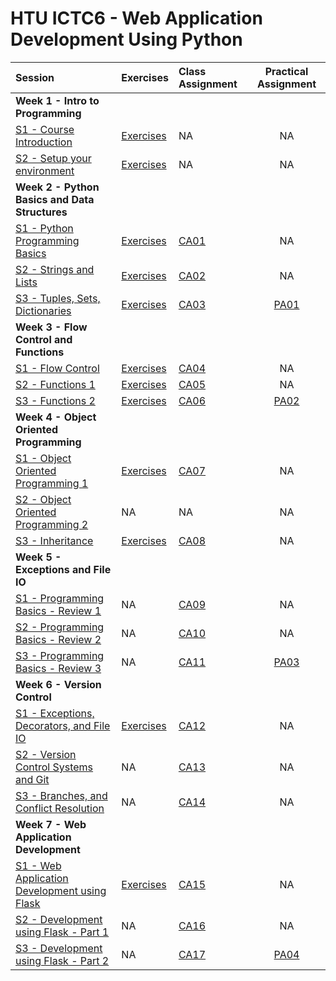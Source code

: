 # HTU ICTC6 - Web Application Development Using Python 

| Session                                                             | Exercises            | Class Assignment             |     Practical Assignment     |
| :------------------------------------------------------------------ | :------------------- | :--------------------------- | :--------------------------: |
| **Week 1 - Intro to Programming**                                   |
| [S1 - Course Introduction](./W1/lecture-notes/)                     | [Exercises](./W1/S1) | NA                           |              NA              |
| [S2 - Setup your environment](./W1/lecture-notes/)                  | [Exercises](./W1/S2) | NA                           |              NA              |
| **Week 2 - Python Basics and Data Structures**                      |
| [S1 - Python Programming Basics](./W2/lecture-notes/)               | [Exercises](./W2/S1) | [CA01](./W2/S1/CA01/CA01.md) |              NA              |
| [S2 - Strings and Lists](./W2/lecture-notes/)                       | [Exercises](./W2/S2) | [CA02](./W2/S2/CA02/CA02.md) |              NA              |
| [S3 - Tuples, Sets, Dictionaries](./W2/lecture-notes/)              | [Exercises](./W2/S3) | [CA03](./W2/S3/CA03/CA03.md) | [PA01](./W2/S3/PA01/PA01.md) |
| **Week 3 - Flow Control and Functions**                             |
| [S1 - Flow Control](./W3/lecture-notes/)                            | [Exercises](./W3/S1) | [CA04](./W3/S1/CA04/CA04.md) |              NA              |
| [S2 - Functions 1](./W3/lecture-notes/)                             | [Exercises](./W3/S2) | [CA05](./W3/S2/CA05/CA05.md) |              NA              |
| [S3 - Functions 2](./W3/lecture-notes/)                             | [Exercises](./W3/S3) | [CA06](./W3/S3/CA06/CA06.md) | [PA02](./W3/S3/PA02/PA02.md) |
| **Week 4 - Object Oriented Programming**                            |
| [S1 - Object Oriented Programming 1](./W4/lecture-notes/)           | [Exercises](./W4/S1) | [CA07](./W4/S1/CA07/CA07.md) |              NA              |
| [S2 - Object Oriented Programming 2](./W4/lecture-notes/)           | NA                   | NA                           |              NA              |
| [S3 - Inheritance](./W4/lecture-notes/)                             | [Exercises](./W4/S3) | [CA08](./W4/S3/CA08/CA08.md) |              NA              |
| **Week 5 - Exceptions and File IO**                                 |
| [S1 - Programming Basics - Review 1](./W5/)                         | NA                   | [CA09](./W5/S1/CA09/CA09.md) |              NA              |
| [S2 - Programming Basics - Review 2](./W5/)                         | NA                   | [CA10](./W5/S2/CA10/CA10.md) |              NA              |
| [S3 - Programming Basics - Review 3](./W5/)                         | NA                   | [CA11](./W5/S3/CA11/CA11.md) | [PA03](./W5/S3/PA03/PA03.md) |
| **Week 6 - Version Control**                                        |
| [S1 - Exceptions, Decorators, and File IO](./W6/lectures-notes)     | [Exercises](./W6/S1) | [CA12](./W6/S1/CA12/CA12.md) |              NA              |
| [S2 - Version Control Systems and Git](./W6/lectures-notes)         | NA                   | [CA13](./W6/S2/CA13/CA13.md) |              NA              |
| [S3 - Branches, and Conflict Resolution](./W6/lectures-notes)       | NA                   | [CA14](./W6/S3/CA14/CA14.md) |              NA              |
| **Week 7 - Web Application Development**                            |
| [S1 - Web Application Development using Flask](./W7/lectures-notes) | [Exercises](./W7/S1) | [CA15](./W7/S1/CA15/CA15.md) |              NA              |
| [S2 - Development using Flask - Part 1](./W6/lectures-notes)        | NA                   | [CA16](./W7/S2/CA16/CA16.md) |              NA              |
| [S3 - Development using Flask - Part 2](./W6/lectures-notes)        | NA                   | [CA17](./W7/S3/CA17/CA17.md) | [PA04](./W7/S3/PA04/PA04.md) |
